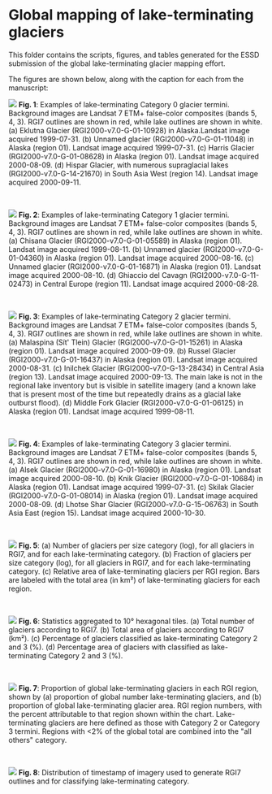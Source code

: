 # Global mapping of lake-terminating glaciers

This folder contains the scripts, figures, and tables generated for the
ESSD submission of the global lake-terminating glacier mapping effort.

The figures are shown below, along with the caption for each from the
manuscript:

![](figures/Fig4_Level_0_Examples.png)
**Fig. 1**: Examples of lake-terminating Category 0 glacier termini. Background images
are Landsat 7 ETM+ false-color composites (bands 5, 4, 3). RGI7 outlines are shown 
in red, while lake outlines are shown in white. (a) Eklutna Glacier 
(RGI2000-v7.0-G-01-10928) in Alaska.Landsat image acquired 1999-07-31. (b) Unnamed 
glacier (RGI2000-v7.0-G-01-11048) in Alaska (region 01). Landsat image acquired 1999-07-31.
(c) Harris Glacier (RGI2000-v7.0-G-01-08628) in Alaska (region 01). Landsat image acquired 
2000-08-09. (d) Hispar Glacier, with numerous supraglacial lakes (RGI2000-v7.0-G-14-21670)
in South Asia West (region 14). Landsat image acquired 2000-09-11.

&nbsp;

![](figures/Fig3_Level_3_Examples.png)
**Fig. 2**: Examples of lake-terminating Category 1 glacier termini. Background images
are Landsat 7 ETM+ false-color composites (bands 5, 4, 3). RGI7 outlines are shown
in red, while lake outlines are shown in white. (a) Chisana Glacier 
(RGI2000-v7.0-G-01-05589) in Alaska (region 01). Landsat image acquired 1999-08-11. 
(b) Unnamed glacier (RGI2000-v7.0-G-01-04360) in Alaska (region 01). Landsat image 
acquired 2000-08-16. (c) Unnamed glacier (RGI2000-v7.0-G-01-16871) in Alaska 
(region 01). Landsat image acquired 2000-08-10. (d) Ghiaccio del Cavagn 
(RGI2000-v7.0-G-11-02473) in Central Europe (region 11). Landsat image acquired 
2000-08-28.

&nbsp;

![](figures/Fig2_Level_2_Examples.png)
**Fig. 3**: Examples of lake-terminating Category 2 glacier termini. Background images 
are Landsat 7 ETM+ false-color composites (bands 5, 4, 3). RGI7 outlines are shown 
in red, while lake outlines are shown in white. (a) Malaspina (Sít' Tlein) Glacier 
(RGI2000-v7.0-G-01-15261) in Alaska (region 01). Landsat image acquired 2000-09-09. 
(b) Russel Glacier (RGI2000-v7.0-G-01-16437) in Alaska (region 01). Landsat image 
acquired 2000-08-31. (c) Inilchek Glacier (RGI2000-v7.0-G-13-28434) in Central Asia 
(region 13). Landsat image acquired 2000-09-13. The main lake is not in the regional
lake inventory but is visible in satellite imagery (and a known lake that is present
most of the time but repeatedly drains as a glacial lake outburst flood). (d) Middle 
Fork Glacier (RGI2000-v7.0-G-01-06125) in Alaska (region 01). Landsat image acquired 
1999-08-11.

&nbsp;

![](figures/Fig1_Level_1_Examples.png)
**Fig. 4**: Examples of lake-terminating Category 3 glacier termini. Background images
are Landsat 7 ETM+ false-color composites (bands 5, 4, 3). RGI7 outlines are shown 
in red, while lake outlines are shown in white. (a) Alsek Glacier 
(RGI2000-v7.0-G-01-16980) in Alaska (region 01). Landsat image acquired 2000-08-10. 
(b) Knik Glacier (RGI2000-v7.0-G-01-10684) in Alaska (region 01). Landsat image 
acquired 1999-07-31. (c) Skilak Glacier (RGI2000-v7.0-G-01-08014) in Alaska 
(region 01). Landsat image acquired 2000-08-09. (d) Lhotse Shar Glacier 
(RGI2000-v7.0-G-15-06763) in South Asia East (region 15). Landsat image acquired 
2000-10-30.

&nbsp;

![](figures/Fig5_AreaDistribution.png)
**Fig. 5**: (a) Number of glaciers per size category (log), for all glaciers in RGI7, and for
each lake-terminating category. (b) Fraction of glaciers per size category (log), for all glaciers
in RGI7, and for each lake-terminating category. (c) Relative area of lake-terminating glaciers 
per RGI region. Bars are labeled with the total area (in km²) of lake-terminating glaciers 
for each region.

&nbsp;

![](figures/Fig6_GlobalDistribution.png)
**Fig. 6**: Statistics aggregated to 10° hexagonal tiles. (a) Total number of glaciers according to RGI7. 
(b) Total area of glaciers according to RGI7 (km²). (c) Percentage of glaciers classified
as lake-terminating Category 2 and 3 (%). (d) Percentage area of glaciers with classified
as lake-terminating Category 2 and 3 (%).

&nbsp;

![](figures/Fig7_Treemap.png)
**Fig. 7**: Proportion of global lake-terminating glaciers in each RGI region, shown by 
(a) proportion of global number lake-terminating glaciers, and (b) proportion of global
lake-terminating glacier area. RGI region numbers, with the percent attributable to that
region shown within the chart. Lake-terminating glaciers are here defined as those with 
Category 2 or Category 3 termini. Regions with <2% of the global total are combined into 
the "all others" category.

&nbsp;

![](figures/Fig8_TemporalDistribution.png)
**Fig. 8**: Distribution of timestamp of imagery used to generate RGI7 outlines and for 
classifying lake-terminating category.
